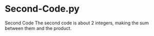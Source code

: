 # Second-Code.py
Second Code 
The second code is about 2 integers, making the sum between them and the product.
